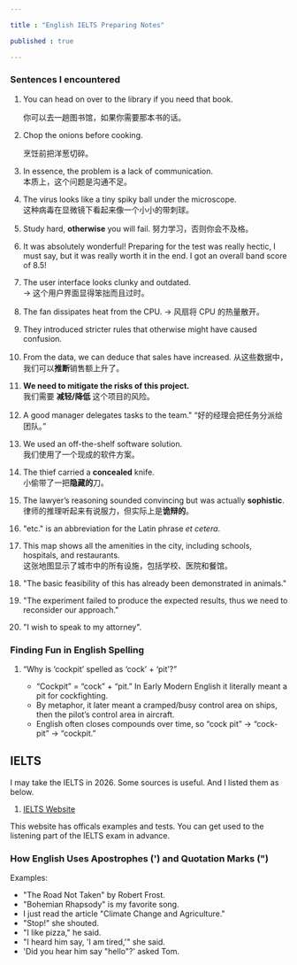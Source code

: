 ```yaml
---

title : "English IELTS Preparing Notes"

published : true

---
```



### Sentences I encountered

1. You can head on over to the library if you need that book.

    你可以去一趟图书馆，如果你需要那本书的话。
2. Chop the onions before cooking.

    烹饪前把洋葱切碎。
3. In essence, the problem is a lack of communication.  
	本质上，这个问题是沟通不足。

4. The virus looks like a tiny spiky ball under the microscope.  
    这种病毒在显微镜下看起来像一个小小的带刺球。  

5. Study hard, **otherwise** you will fail. 
	努力学习，否则你会不及格。 

6. It was absolutely wonderful! Preparing for the test was really hectic, I must say, but it was really worth it in the end. I got an overall band score of 8.5!

7. The user interface looks clunky and outdated.  
    → 这个用户界面显得笨拙而且过时。  

8. The fan dissipates heat from the CPU. 
    → 风扇将 CPU 的热量散开。  

9. They introduced stricter rules that otherwise might have caused confusion.

10. From the data, we can deduce that sales have increased.
	从这些数据中，我们可以**推断**销售额上升了。

11. **We need to mitigate the risks of this project.**  
	我们需要 **减轻/降低** 这个项目的风险。  

12. A good manager delegates tasks to the team." 
	“好的经理会把任务分派给团队。”  

13. We used an off-the-shelf software solution.  
    我们使用了一个现成的软件方案。  

14. The thief carried a **concealed** knife.  
	小偷带了一把**隐藏的**刀。  

15. The lawyer’s reasoning sounded convincing but was actually **sophistic**.  
	律师的推理听起来有说服力，但实际上是**诡辩的**。 

16. "etc." is an abbreviation for the Latin phrase *et cetera*. 

17. This map shows all the amenities in the city, including schools, hospitals, and restaurants.  
	这张地图显示了城市中的所有设施，包括学校、医院和餐馆。

18. "The basic feasibility of this has already been demonstrated in animals."

19. "The experiment failed to produce the expected results, thus we need to reconsider our approach."  
  
20. "I wish to speak to my attorney".










### Finding Fun in English Spelling

1. “Why is ‘cockpit’ spelled as ‘cock’ + ‘pit’?”

	-	“Cockpit” = “cock” + “pit.” In Early Modern English it literally meant a pit for cockfighting.
	-	By metaphor, it later meant a cramped/busy control area on ships, then the pilot’s control area in aircraft.
	-	English often closes compounds over time, so “cock pit” → “cock-pit” → “cockpit.”





## IELTS 

I may take the IELTS in 2026. Some sources is useful. And I listed them as below.

1. [IELTS Website](https://ielts.org/take-a-test/preparation-resources/sample-test-questions/academic-test)

This website has officals examples and tests. You can get used to the listening part of the IELTS exam in advance.







### How English Uses Apostrophes (') and Quotation Marks (")

Examples:
- "The Road Not Taken" by Robert Frost.  
- "Bohemian Rhapsody" is my favorite song.  
- I just read the article "Climate Change and Agriculture."	
- "Stop!" she shouted.  
- "I like pizza," he said.  
- "I heard him say, 'I am tired,'" she said.  
- 'Did you hear him say "hello"?' asked Tom.